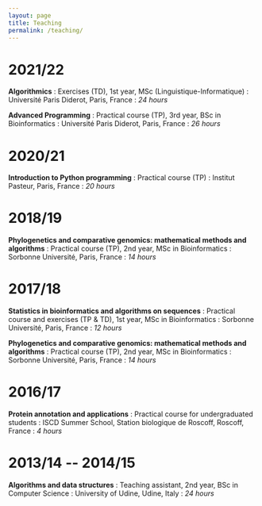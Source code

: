 ```yaml
---
layout: page
title: Teaching
permalink: /teaching/
---
```


# 2021/22

**Algorithmics**
: Exercises (TD), 1st year, MSc (Linguistique-Informatique)
: Université Paris Diderot, Paris, France
: *24 hours*

**Advanced Programming**
: Practical course (TP), 3rd year, BSc in Bioinformatics
: Université Paris Diderot, Paris, France
: *26 hours*


# 2020/21

**Introduction to Python programming**
: Practical course (TP)
: Institut Pasteur, Paris, France
: *20 hours*


# 2018/19

**Phylogenetics and comparative genomics: mathematical methods and algorithms**
: Practical course (TP), 2nd year, MSc in Bioinformatics
: Sorbonne Université, Paris, France
: *14 hours*


# 2017/18

**Statistics in bioinformatics and algorithms on sequences**
: Practical course and exercises (TP &amp; TD), 1st year, MSc in Bioinformatics
: Sorbonne Université, Paris, France
: *12 hours*

**Phylogenetics and comparative genomics: mathematical methods and algorithms**
: Practical course (TP), 2nd year, MSc in Bioinformatics
: Sorbonne Université, Paris, France
: *14 hours*


# 2016/17

**Protein annotation and applications**
: Practical course for undergraduated students
: ISCD Summer School, Station biologique de Roscoff, Roscoff, France
: *4 hours*


# 2013/14 -- 2014/15

**Algorithms and data structures**
: Teaching assistant, 2nd year, BSc in Computer Science
: University of Udine, Udine, Italy
: *24 hours*
